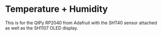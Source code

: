 # Temperature + Humidity
This is for the QtPy RP2040 from Adafruit with the SHT40 sensor attached as well as the SH1107 OLED display.